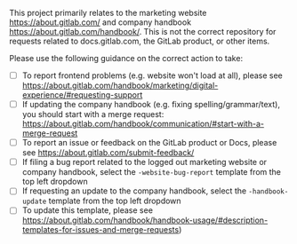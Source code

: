 This project primarily relates to the marketing website https://about.gitlab.com/ and company handbook https://about.gitlab.com/handbook/. This is not the correct repository for requests related to docs.gitlab.com, the GitLab product, or other items.

Please use the following guidance on the correct action to take:

- [ ] To report frontend problems (e.g. website won't load at all), please see https://about.gitlab.com/handbook/marketing/digital-experience/#requesting-support
- [ ] If updating the company handbook (e.g. fixing spelling/grammar/text), you should start with a merge request: https://about.gitlab.com/handbook/communication/#start-with-a-merge-request
- [ ] To report an issue or feedback on the GitLab product or Docs, please see https://about.gitlab.com/submit-feedback/
- [ ] If filing a bug report related to the logged out marketing website or company handbook, select the `-website-bug-report` template from the top left dropdown
- [ ] If requesting an update to the company handbook, select the `-handbook-update` template from the top left dropdown
- [ ] To update this template, please see https://about.gitlab.com/handbook/handbook-usage/#description-templates-for-issues-and-merge-requests)
